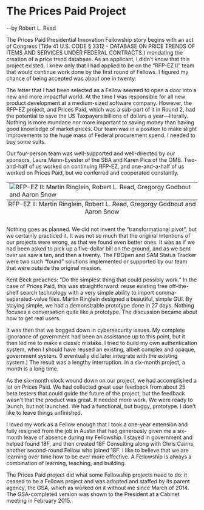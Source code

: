 # The Prices Paid Project
--by Robert L. Read

The Prices Paid Presidential Innovation Fellowship story begins with an act of Congress (Title 41 U.S. CODE § 3312 - DATABASE ON PRICE TRENDS OF ITEMS AND SERVICES UNDER FEDERAL CONTRACTS.) mandating the creation of a price trend database.  As an applicant, I didn’t know that this project existed, I knew only that I had applied to be on the “RFP-EZ II” team that would continue work done by the first round of Fellows. I figured my chance of being accepted was about one in twenty.

The letter that I had been selected as a Fellow seemed to open a door into a new and more impactful world.  At the time I was responsible for all new product development at a medium-sized software company.  However, the RFP-EZ project, and Prices Paid, which was a sub-part of it in Round 2, had the potential to save the US Taxpayers billions of dollars a year—literally. Nothing is more mundane nor more important to saving money than having good knowledge of market prices.  Our team was in a position to make slight improvements to the huge mass of Federal procurement spend.  I needed to buy some suits.

Our four-person team was well-supported and well-directed by our sponsors, Laura Mann-Eyester of the SBA and Karen Pica of the OMB. Two-and-half of us worked on continuing RFP-EZ, and one-and-a-half of us worked on Prices Paid, but we conferred and cooperated constantly.

<table class="image">
<caption align="bottom">RFP-EZ II: Martin Ringlein, Robert L. Read, Gregorgy Godbout and Aaron Snow</caption>
<tr><td><img src="https://cloud.githubusercontent.com/assets/5296671/6311870/f979678a-b937-11e4-98c6-a90d487e2b20.png" alt="RFP-EZ II: Martin Ringlein, Robert L. Read, Gregorgy Godbout and Aaron Snow"/></td></tr>
</table>

Nothing goes as planned. We did not invent the “transformational pivot”, but we certainly practiced it.  It was not so much that the original intentions of our projects were wrong, as that we found even better ones. It was as if we had been asked to pick up a five-dollar bill on the ground, and as we bent over we saw a ten, and then a twenty.  The FBOpen and SAM Status Tracker were two such “found” solutions implemented or supported by our team that were outside the original mission.

Kent Beck preaches: “Do the simplest thing that could possibly work.”  In the case of Prices Paid, this was straightforward: reuse existing free off-the-shelf search technology with a very simple ability to import comma-separated-value files.  Martin Ringlein designed a beautiful, simple GUI.  By staying simple, we had a demonstrable prototype done in 27 days.  Nothing focuses a conversation quite like a prototype.  The discussion became about how to get real users.

It was then that we bogged down in cybersecurity issues.  My complete ignorance of government had been an assistance up to this point, but it then led me to make a classic mistake.  I tried to build my own authentication system, when I should have reused an existing, albeit complex and opaque, government system. (I eventually did later integrate with the existing system.) The result was a lengthy interruption.  In a six-month project, a month is a long time.

As the six-month clock wound down on our project, we had accomplished a lot on Prices Paid.  We had collected great user feedback from about 25 beta testers that could guide the future of the project, but the feedback wasn't that the product was great. It needed more work. We were ready to launch, but not launched.  We had a functional, but buggy, prototype.  I don't like to leave things unfinished.

I loved my work as a Fellow enough that I took a one-year extension and fully resigned from the job in Austin that had generously given me a six-month leave of absence during my Fellowship.  I stayed in government and helped found 18F, and then created 18F Consulting along with Chris Cairns, another second-round Fellow who joined 18F. I like to believe that we are learning over time how to be ever more effective. A Fellowship is always a combination of learning, teaching, and building. 

The Prices Paid project did what some Fellowship projects need to do: it ceased to be a Fellows project and was adopted and staffed by its parent agency, the GSA, which as worked on it without me since March of 2014. The GSA-completed version was shown to the President at a Cabinet meeting in February 2015.
